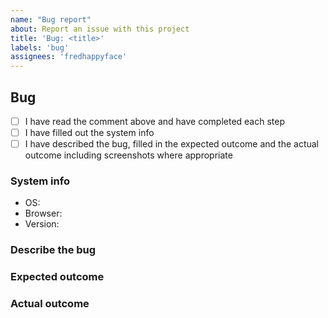 ```yaml
---
name: "Bug report"
about: Report an issue with this project
title: 'Bug: <title>'
labels: 'bug'
assignees: 'fredhappyface'
---
```


<!--
# Issue template

Thanks for opening an issue

## Step one - Check for duplicated issues

Have you searched for this issue or similar issue? Be sure to searched closed
issues too. If you find an issue and have anything to add, please do

## Step two - Create a suitable title

Aim to provide a descriptive title. eg. a title such as 'Bug: searching foo
causes crash' would be preferred to 'crash'

Start the title with the type of issue: Question|Bug|Feature

## Step three - Fill out the template below
Delete unused headers

-->

## Bug
- [ ] I have read the comment above and have completed each step
- [ ] I have filled out the system info
- [ ] I have described the bug, filled in the expected outcome and the actual
outcome including screenshots where appropriate

### System info

- OS: <!-- Do uname -a if on linux -->
- Browser: <!-- If applicable -->
- Version:

### Describe the bug

### Expected outcome

### Actual outcome
